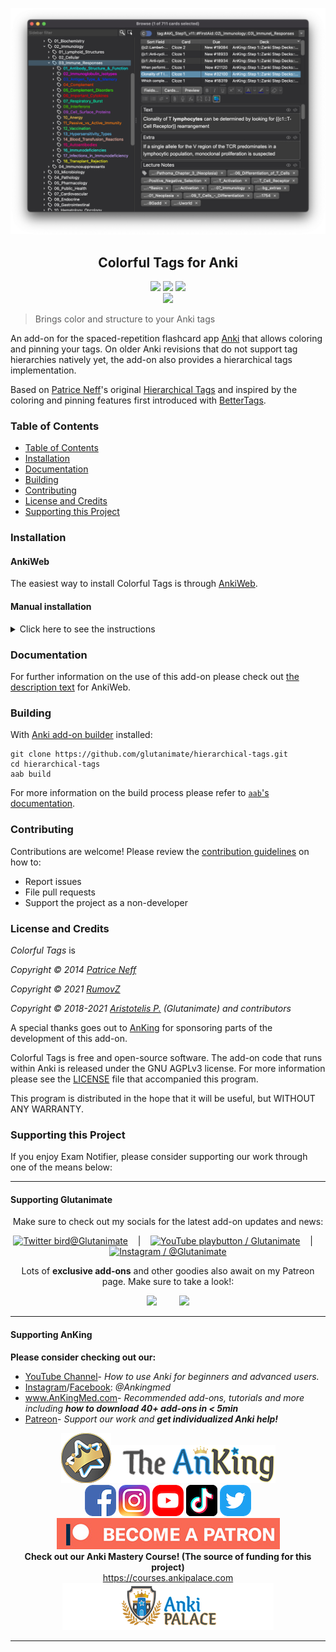 <!-- TODO: update screenshot -->
<p align="center"><img src="screenshots/screenshot.png"></p>

<h2 align="center">Colorful Tags for Anki</h2>

<p align="center">
<a title="Latest (pre-)release" href="https://github.com/glutanimate/hierarchical-tags/releases"><img src ="https://img.shields.io/github/release-pre/glutanimate/hierarchical-tags.svg?colorB=brightgreen"></a>
<a title="License: GNU AGPLv3" href="https://github.com/glutanimate/hierarchical-tags/blob/master/LICENSE"><img  src="https://img.shields.io/badge/license-GNU AGPLv3-green.svg"></a>
<a title="Rate on AnkiWeb" href="https://ankiweb.net/shared/info/1722658993"><img src="https://glutanimate.com/logos/ankiweb-rate.svg"></a>
<br>
<a title="Follow me on Twitter" href="https://twitter.com/intent/user?screen_name=glutanimate"><img src="https://img.shields.io/twitter/follow/glutanimate.svg"></a>
</p>

> Brings color and structure to your Anki tags

An add-on for the spaced-repetition flashcard app [Anki](https://apps.ankiweb.net/) that allows coloring and pinning your tags. On older Anki revisions that do not support tag hierarchies natively yet, the add-on also provides a hierarchical tags implementation.

Based on [Patrice Neff](https://patrice.ch/)'s original [Hierarchical Tags](https://ankiweb.net/shared/info/1089921461) and inspired by the coloring and pinning features first introduced with [BetterTags](https://www.patreon.com/posts/bettertags-v1-0-33338657).

### Table of Contents

<!-- MarkdownTOC -->

- [Table of Contents](#table-of-contents)
- [Installation](#installation)
- [Documentation](#documentation)
- [Building](#building)
- [Contributing](#contributing)
- [License and Credits](#license-and-credits)
- [Supporting this Project](#supporting-this-project)

<!-- /MarkdownTOC -->

### Installation

#### AnkiWeb <!-- omit in toc -->

The easiest way to install Colorful Tags is through [AnkiWeb](https://ankiweb.net/shared/info/594329229).

#### Manual installation <!-- omit in toc -->

<details>

<summary>Click here to see the instructions</summary>

1. Make sure you have the [latest version](https://apps.ankiweb.net/#download) of Anki 2.1 installed.
2. Download the latest `.ankiaddon` package from the [releases tab](https://github.com/glutanimate/popup-dictionary/releases) (you might need to click on *Assets* below the description to reveal the download links)
3. From Anki's main window, head to *Tools* → *Add-ons*
4. Drag-and-drop the `.ankiaddon` package onto the add-ons list
5. Restart Anki

</details>

### Documentation

For further information on the use of this add-on please check out [the description text](docs/description.md) for AnkiWeb.

### Building

With [Anki add-on builder](https://github.com/glutanimate/anki-addon-builder/) installed:

    git clone https://github.com/glutanimate/hierarchical-tags.git
    cd hierarchical-tags
    aab build

For more information on the build process please refer to [`aab`'s documentation](https://github.com/glutanimate/anki-addon-builder/#usage).

### Contributing

Contributions are welcome! Please review the [contribution guidelines](./CONTRIBUTING.md) on how to:

- Report issues
- File pull requests
- Support the project as a non-developer

### License and Credits

*Colorful Tags* is

*Copyright © 2014 [Patrice Neff](http://patrice.ch/)*

*Copyright © 2021 [RumovZ](https://github.com/RumovZ)*

*Copyright © 2018-2021 [Aristotelis P.](https://glutanimate.com/) (Glutanimate) and contributors*

A special thanks goes out to [AnKing](https://www.ankipalace.com/) for sponsoring parts of the development of this add-on.

Colorful Tags is free and open-source software. The add-on code that runs within Anki is released under the GNU AGPLv3 license. For more information please see the [LICENSE](https://github.com/glutanimate/hierarchical-tags/blob/master/LICENSE) file that accompanied this program.

This program is distributed in the hope that it will be useful, but WITHOUT ANY WARRANTY.

### Supporting this Project

If you enjoy Exam Notifier, please consider supporting our work through one of the means below:

<hr>

#### Supporting Glutanimate <!-- omit in toc -->

<p align="center">Make sure to check out my socials for the latest add-on updates and news:</p>

<p align="center"><a href="https://twitter.com/glutanimate"><img src="https://glutanimate.com/logos/twitter.svg" alt="Twitter bird">@Glutanimate</a>&nbsp;&nbsp;&nbsp;&nbsp;|&nbsp;&nbsp;&nbsp;&nbsp;<a href="https://www.youtube.com/c/glutanimate"><img src="https://glutanimate.com/logos/youtube.svg" alt="YouTube playbutton"> / Glutanimate</a>&nbsp;&nbsp;&nbsp;&nbsp;|&nbsp;&nbsp;&nbsp;&nbsp;<a href="https://www.instagram.com/glutanimate"><img src="https://glutanimate.com/logos/instagram.svg" alt="Instagram"> / @Glutanimate</a></p>

<p align="center">Lots of <b>exclusive add-ons</b> and other goodies also await on my Patreon page. Make sure to take a look!:</p>



<p align="center">
<a href="https://www.patreon.com/glutanimate" title="❤️ Support me on Patreon"><img src="https://glutanimate.com/logos/patreon_button.svg"></a>&nbsp;&nbsp;&nbsp;&nbsp;&nbsp;&nbsp;&nbsp;&nbsp;&nbsp;<img src="https://glutanimate.com/logos/thanks.svg">
</p>


<hr>

#### Supporting AnKing <!-- omit in toc -->


<b>Please consider checking out our:</b>

- <a href="https://www.youtube.com/theanking/playlists" rel="nofollow">YouTube Channel</a>- <i>How to use Anki for beginners and advanced users.</i> 
- <a href="https://www.instagram.com/ankingmed" rel="nofollow">Instagram</a>/<a href="https://www.facebook.com/ankingmed" rel="nofollow">Facebook</a>: <i>@Ankingmed</i>
- <a href="https://www.ankingmed.com" rel="nofollow">www.AnKingMed.com</a>- <i>Recommended add-ons, tutorials and more including <b>how to download 40+ add-ons in &lt; 5min</b></i>
- <a href="https://www.ankipalace.com/membership" rel="nofollow">Patreon</a>- <i>Support our work and <b>get individualized Anki help!</b></i>

<p align="center">
<a href="https://www.ankingmed.com" rel="nofollow"><img src="https://raw.githubusercontent.com/AnKingMed/My-images/master/AnKing/AnKingSmall.png?raw=true"></a><a href="https://www.ankingmed.com" rel="nofollow"><img src="https://raw.githubusercontent.com/AnKingMed/My-images/master/AnKing/TheAnKing.png?raw=true"></a>
  <br>
  <a href="https://www.facebook.com/ankingmed" rel="nofollow"><img src="https://raw.githubusercontent.com/AnKingMed/My-images/master/Social/FB.png?raw=true"></a>     <a href="https://www.instagram.com/ankingmed" rel="nofollow"><img src="https://raw.githubusercontent.com/AnKingMed/My-images/master/Social/Instagram.png?raw=true"></a>     <a href="https://www.youtube.com/theanking" rel="nofollow"><img src="https://raw.githubusercontent.com/AnKingMed/My-images/master/Social/YT.png?raw=true"></a>     <a href="https://www.tiktok.com/@ankingmed" rel="nofollow"><img src="https://raw.githubusercontent.com/AnKingMed/My-images/master/Social/TikTok.png?raw=true"></a>     <a href="https://www.twitter.com/ankingmed" rel="nofollow"><img src="https://raw.githubusercontent.com/AnKingMed/My-images/master/Social/Twitter.png?raw=true"></a>
  <br>
<a href="https://www.ankipalace.com/membership" rel="nofollow"><img src="https://raw.githubusercontent.com/AnKingMed/My-images/master/AnKing/Patreon.jpg?raw=true"></a>
<br>
<b>Check out our Anki Mastery Course! (The source of funding for this project)</b><br>
          <a href="https://courses.ankipalace.com/?utm_source=anking_bg_add-on&amp;utm_medium=anki_add-on_page&amp;utm_campaign=mastery_course" rel="nofollow">https://courses.ankipalace.com</a>
<a href="https://courses.ankipalace.com/?utm_source=anking_bg_add-on&amp;utm_medium=anki_add-on_page&amp;utm_campaign=mastery_course" rel="nofollow">
  <br>
  <img src="https://raw.githubusercontent.com/AnKingMed/My-images/master/AnKing/AnkiPalace.png?raw=true"></a></p>

<hr>
